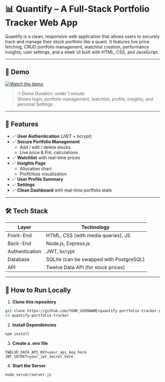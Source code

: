 # 📊 Quantify – A Full-Stack Portfolio Tracker Web App

Quantify is a clean, responsive web application that allows users to securely track and manage their stock portfolio like a quant. It features live price fetching, CRUD portfolio management, watchlist creation, performance insights, user settings, and a sleek UI built with HTML, CSS, and JavaScript.

---

## 🎥 Demo

[![Watch the demo](https://img.shields.io/badge/▶-Watch%20Demo-lightgrey?logo=youtube)](https://youtu.be/yPZA1mF-0Gc)

> ⏱ Demo Duration: under 1 minute  
> Shows login, portfolio management, watchlist, profile, insights, and personal Settings

---

## 🧩 Features

- ✅ **User Authentication** (JWT + bcrypt)
- ✅ **Secure Portfolio Management**
  - Add / edit / delete stocks
  - Live price & PnL calculations
- ✅ **Watchlist** with real-time prices
- ✅ **Insights Page**
  - Allocation chart
  - Profit/loss visualization
- ✅ **User Profile Summary**
- ✅ **Settings**
- ✅ **Clean Dashboard** with real-time portfolio state

---

## 🛠 Tech Stack

| Layer         | Technology                        |
|---------------|------------------------------------|
| Front-End     | HTML, CSS (with media queries), JS |
| Back-End      | Node.js, Express.js                |
| Authentication| JWT, bcrypt                        |
| Database      | SQLite (can be swapped with PostgreSQL) |
| API           | Twelve Data API (for stock prices) |

---

## 🧪 How to Run Locally

1. **Clone this repository**

```bash
git clone https://github.com/YOUR_USERNAME/quantify-portfolio-tracker.git
cd quantify-portfolio-tracker
```

2. **Install Dependencies**
```bash
npm install
```

3. **Create a .env file**
```env
TWELVE_DATA_API_KEY=your_api_key_here
JWT_SECRET=your_jwt_secret_here
```
4. **Start the Server**
```bash
node server/server.js
```
